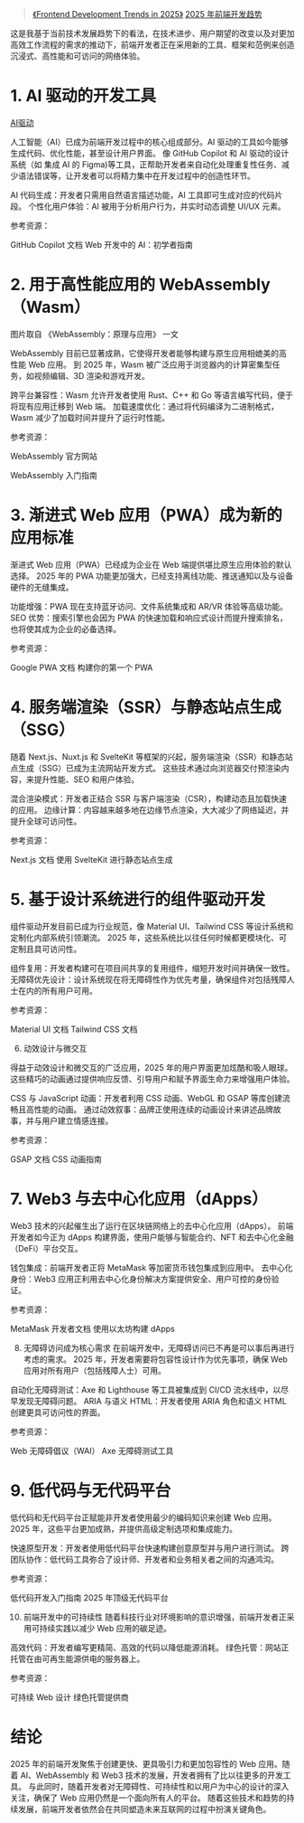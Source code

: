 > [《Frontend Development Trends in 2025》](https://medium.com/@ignatovich.dm/frontend-development-trends-in-2025-bef95f50aa2e)
  [2025 年前端开发趋势](https://juejin.cn/post/7508201300930281512)

这是我基于当前技术发展趋势下的看法，在技术进步、用户期望的改变以及对更加高效工作流程的需求的推动下，前端开发者正在采用新的工具、框架和范例来创造沉浸式、高性能和可访问的网络体验。

# 1. AI 驱动的开发工具

[AI驱动](./assets/1.webp)

人工智能（AI）已成为前端开发过程中的核心组成部分。AI 驱动的工具如今能够生成代码、优化性能，甚至设计用户界面。
像 GitHub Copilot 和 AI 驱动的设计系统（如 集成 AI 的 Figma)等工具，正帮助开发者来自动化处理重复性任务、减少语法错误等，让开发者可以将精力集中在开发过程中的创造性环节。

AI 代码生成：开发者只需用自然语言描述功能，AI 工具即可生成对应的代码片段。
个性化用户体验：AI 被用于分析用户行为，并实时动态调整 UI/UX 元素。

参考资源：

GitHub Copilot 文档
Web 开发中的 AI：初学者指南

# 2. 用于高性能应用的 WebAssembly（Wasm）
图片取自 《WebAssembly：原理与应用》 一文

WebAssembly 目前已显著成熟，它使得开发者能够构建与原生应用相媲美的高性能 Web 应用。
到 2025 年，Wasm 被广泛应用于浏览器内的计算密集型任务，如视频编辑、3D 渲染和游戏开发。

跨平台兼容性：Wasm 允许开发者使用 Rust、C++ 和 Go 等语言编写代码，便于将现有应用迁移到 Web 端。
加载速度优化：通过将代码编译为二进制格式，Wasm 减少了加载时间并提升了运行时性能。

参考资源：

WebAssembly 官方网站

WebAssembly 入门指南

# 3. 渐进式 Web 应用（PWA）成为新的应用标准
渐进式 Web 应用（PWA）已经成为企业在 Web 端提供堪比原生应用体验的默认选择。
2025 年的 PWA 功能更加强大，已经支持离线功能、推送通知以及与设备硬件的无缝集成。

功能增强：PWA 现在支持蓝牙访问、文件系统集成和 AR/VR 体验等高级功能。
SEO 优势：搜索引擎也会因为 PWA 的快速加载和响应式设计而提升搜索排名，也将使其成为企业的必备选择。

参考资源：

Google PWA 文档
构建你的第一个 PWA

# 4. 服务端渲染（SSR）与静态站点生成（SSG）
随着 Next.js、Nuxt.js 和 SvelteKit 等框架的兴起，服务端渲染（SSR）和静态站点生成（SSG）已成为主流网站开发方式。
这些技术通过向浏览器交付预渲染内容，来提升性能、SEO 和用户体验。

混合渲染模式：开发者正结合 SSR 与客户端渲染（CSR），构建动态且加载快速的应用。
边缘计算：内容越来越多地在边缘节点渲染，大大减少了网络延迟，并提升全球可访问性。

参考资源：

Next.js 文档
使用 SvelteKit 进行静态站点生成

# 5. 基于设计系统进行的组件驱动开发

组件驱动开发目前已成为行业规范，像 Material UI、Tailwind CSS 等设计系统和定制化内部系统引领潮流。
2025 年，这些系统比以往任何时候都更模块化、可定制且具可访问性。

组件复用：开发者构建可在项目间共享的复用组件，缩短开发时间并确保一致性。
无障碍优先设计：设计系统现在将无障碍性作为优先考量，确保组件对包括残障人士在内的所有用户可用。

参考资源：

Material UI 文档
Tailwind CSS 文档

6. 动效设计与微交互

得益于动效设计和微交互的广泛应用，2025 年的用户界面更加炫酷和吸人眼球。
这些精巧的动画通过提供响应反馈、引导用户和赋予界面生命力来增强用户体验。

CSS 与 JavaScript 动画：开发者利用 CSS 动画、WebGL 和 GSAP 等库创建流畅且高性能的动画。
通过动效叙事：品牌正使用连续的动画设计来讲述品牌故事，并与用户建立情感连接。

参考资源：

GSAP 文档
CSS 动画指南

# 7. Web3 与去中心化应用（dApps）

Web3 技术的兴起催生出了运行在区块链网络上的去中心化应用（dApps）。
前端开发者如今正为 dApps 构建界面，使用户能够与智能合约、NFT 和去中心化金融（DeFi）平台交互。

钱包集成：前端开发者正将 MetaMask 等加密货币钱包集成到应用中。
去中心化身份：Web3 应用正利用去中心化身份解决方案提供安全、用户可控的身份验证。

参考资源：

MetaMask 开发者文档
使用以太坊构建 dApps

8. 无障碍访问成为核心需求
在前端开发中，无障碍访问已不再是可以事后再进行考虑的需求。
2025 年，开发者需要将包容性设计作为优先事项，确保 Web 应用对所有用户（包括残障人士）可用。

自动化无障碍测试：Axe 和 Lighthouse 等工具被集成到 CI/CD 流水线中，以尽早发现无障碍问题。
ARIA 与语义 HTML：开发者使用 ARIA 角色和语义 HTML 创建更具可访问性的界面。

参考资源：

Web 无障碍倡议（WAI）
Axe 无障碍测试工具

# 9. 低代码与无代码平台
低代码和无代码平台正赋能非开发者使用最少的编码知识来创建 Web 应用。
2025 年，这些平台更加成熟，并提供高级定制选项和集成能力。

快速原型开发：开发者使用低代码平台快速构建创意原型并与用户进行测试。
跨团队协作：低代码工具弥合了设计师、开发者和业务相关者之间的沟通鸿沟。

参考资源：

低代码开发入门指南
2025 年顶级无代码平台

10. 前端开发中的可持续性
随着科技行业对环境影响的意识增强，前端开发者正采用可持续实践以减少 Web 应用的碳足迹。

高效代码：开发者编写更精简、高效的代码以降低能源消耗。
绿色托管：网站正托管在由可再生能源供电的服务器上。

参考资源：

可持续 Web 设计
绿色托管提供商

# 结论
2025 年的前端开发聚焦于创建更快、更具吸引力和更加包容性的 Web 应用。随着 AI、WebAssembly 和 Web3 技术的发展，开发者拥有了比以往更多的开发工具。
与此同时，随着开发者对无障碍性、可持续性和以用户为中心的设计的深入关注，确保了 Web 应用仍然是一个面向所有人的平台。
随着这些技术和趋势的持续发展，前端开发者依然会在共同塑造未来互联网的过程中扮演关键角色。
